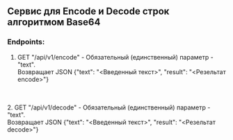 ## Сервис для Encode и Decode строк алгоритмом Base64

### Endpoints:
1. GET "/api/v1/encode" - Обязательный (единственный) параметр - "text".<br>
   Возвращает JSON {"text": "<Введенный текст>", "result": "<Резельтат encode>"}
<br>
<br>
2. GET "/api/v1/decode" - Обязательный (единственный) параметр - "text".<br>
   Возвращает JSON {"text": "<Введенный текст>", "result": "<Резельтат decode>"}
